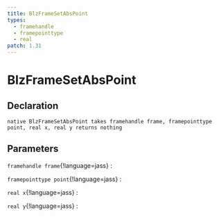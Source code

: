 ```yaml
---
title: BlzFrameSetAbsPoint
types:
  - framehandle
  - framepointtype
  - real
patch: 1.31
---
```


# BlzFrameSetAbsPoint

## Declaration

```jass
native BlzFrameSetAbsPoint takes framehandle frame, framepointtype point, real x, real y returns nothing
```

## Parameters
`framehandle frame`{!language=jass}
: 

`framepointtype point`{!language=jass}
: 

`real x`{!language=jass}
: 

`real y`{!language=jass}
: 
